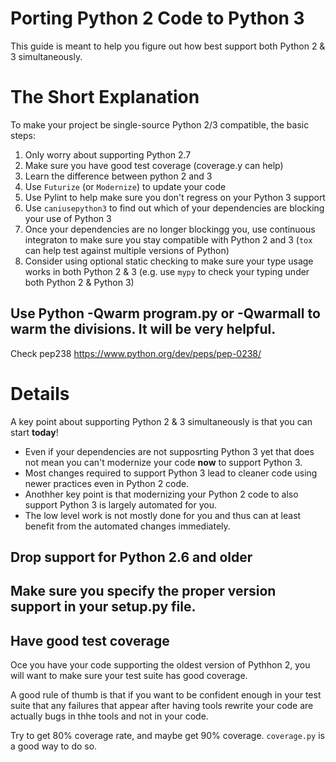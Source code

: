 # Porting Python 2 Code to Python 3

This guide is meant to help you figure out how best support both Python 2 & 3 simultaneously.

# The Short Explanation

To make your project be single-source Python 2/3 compatible, the basic steps:
1. Only worry about supporting Python 2.7
2. Make sure you have good test coverage (coverage.y can help)
3. Learn the difference between python 2 and 3
4. Use `Futurize` (or `Modernize`) to update your code
5. Use Pylint to help make sure you don't regress on your Python 3 support
6. Use `caniusepython3` to find out which of your dependencies are blocking your use of Python 3
7. Once your dependencies are no longer blockingg you, use continuous integraton to make sure you stay compatible with Python 2 and 3 (`tox` can help test against multiple versions of Python)
8. Consider using optional static checking to make sure your type usage works in both Python 2 & 3 (e.g. use `mypy` to check your typing under both Python 2 & Python 3)


## Use Python -Qwarm program.py  or -Qwarmall to warm the divisions. It will be very helpful.
Check pep238
https://www.python.org/dev/peps/pep-0238/


# Details

A key point about supporting Python 2 & 3 simultaneously is that you can start **today**! 
- Even if your dependencies are not supposrting Python 3 yet that does not mean you can't modernize your code **now** to support Python 3.
- Most changes required to support Python 3 lead to cleaner code using newer practices even in Python 2 code.
- Anothher key point is that modernizing your Python 2 code to also support Python 3 is largely automated for you.
- The low level work is not mostly done for you and thus can at least benefit from the automated changes immediately.

## Drop support for Python 2.6 and older


## Make sure you specify the proper version support in your setup.py file.

## Have good test coverage

Oce you have your code supporting the oldest version of Pythhon 2, you will want to make sure your test suite has good coverage. 

A good rule of thumb is that if you want to be confident enough in your test suite that any failures that appear after having tools rewrite your code are actually bugs in thhe tools and not in your code.

Try to get 80% coverage rate, and maybe get 90% coverage. `coverage.py` is a good way to do so.
